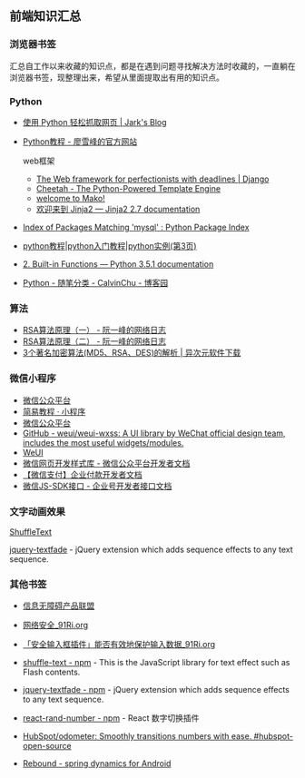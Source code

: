 ## 前端知识汇总

### 浏览器书签

汇总自工作以来收藏的知识点，都是在遇到问题寻找解决方法时收藏的，一直躺在浏览器书签，现整理出来，希望从里面提取出有用的知识点。

### Python

- [使用 Python 轻松抓取网页 | Jark's Blog](http://wuchong.me/blog/2014/04/24/easy-web-scraping-with-python/)

- [Python教程 - 廖雪峰的官方网站](http://www.liaoxuefeng.com/wiki/0014316089557264a6b348958f449949df42a6d3a2e542c000)

  web框架

  - [The Web framework for perfectionists with deadlines | Django](https://www.djangoproject.com/)
  - [Cheetah - The Python-Powered Template Engine](http://www.cheetahtemplate.org/)
  - [welcome to Mako!](http://www.makotemplates.org/)
  - [欢迎来到 Jinja2 — Jinja2 2.7 documentation](http://docs.jinkan.org/docs/jinja2/)

- [Index of Packages Matching 'mysql' : Python Package Index](https://pypi.python.org/pypi?%3Aaction=search&term=MySQL&submit=search)

- [python教程|python入门教程|python实例(第3页)](http://www.111cn.net/list-157-3/)

- [2. Built-in Functions — Python 3.5.1 documentation](https://docs.python.org/3/library/functions.html)

- [Python - 随笔分类 - CalvinChu - 博客园](http://www.cnblogs.com/apexchu/category/647025.html)

### 算法

- [RSA算法原理（一） - 阮一峰的网络日志](http://www.ruanyifeng.com/blog/2013/06/rsa_algorithm_part_one.html)
- [RSA算法原理（二） - 阮一峰的网络日志](http://www.ruanyifeng.com/blog/2013/07/rsa_algorithm_part_two.html)
- [3个著名加密算法(MD5、RSA、DES)的解析 | 异次元软件下载](http://www.iplaysoft.com/encrypt-arithmetic.html)

### 微信小程序

- [微信公众平台](https://mp.weixin.qq.com/)
- [简易教程 · 小程序](https://mp.weixin.qq.com/debug/wxadoc/dev/index.html)
- [微信公众平台](http://mp.weixin.qq.com/debug/cgi-bin/sandboxinfo?action=showinfo&t=sandbox/index)
- [GitHub - weui/weui-wxss: A UI library by WeChat official design team, includes the most useful widgets/modules.](https://github.com/weui/weui-wxss)
- [WeUI](https://weui.io/)
- [微信网页开发样式库 - 微信公众平台开发者文档](https://mp.weixin.qq.com/wiki/2/ae9782fb42e47ad79eb7b361c2149d16.html)
- [【微信支付】企业付款开发者文档](https://pay.weixin.qq.com/wiki/doc/api/tools/mch_pay.php?chapter=14_1)
- [微信JS-SDK接口 - 企业号开发者接口文档](http://qydev.weixin.qq.com/wiki/index.php?title=微信JS-SDK接口&oldid=1667#.E5.88.86.E4.BA.AB.E6.8E.A5.E5.8F.A3)

### 文字动画效果

[ShuffleText](https://www.npmjs.com/package/shuffle-text) 

[jquery-textfade](https://www.npmjs.com/package/jquery-textfade) - jQuery extension which adds sequence effects to any text sequence.

### 其他书签

- [信息无障碍产品联盟](http://accessibilityunion.org/)
- [网络安全_91Ri.org](http://www.91ri.org/category/anquan/safe)
- [「安全输入框插件」能否有效地保护输入数据_91Ri.org](http://www.91ri.org/16759.html)
- [shuffle-text - npm](https://www.npmjs.com/package/shuffle-text) - This is the JavaScript library for text effect such as Flash contents.
- [jquery-textfade - npm](https://www.npmjs.com/package/jquery-textfade) - jQuery extension which adds sequence effects to any text sequence.

- [react-rand-number - npm](https://www.npmjs.com/package/react-rand-number) - React 数字切换插件

- [HubSpot/odometer: Smoothly transitions numbers with ease. #hubspot-open-source](https://github.com/HubSpot/odometer)

- [Rebound - spring dynamics for Android](http://facebook.github.io/rebound/)